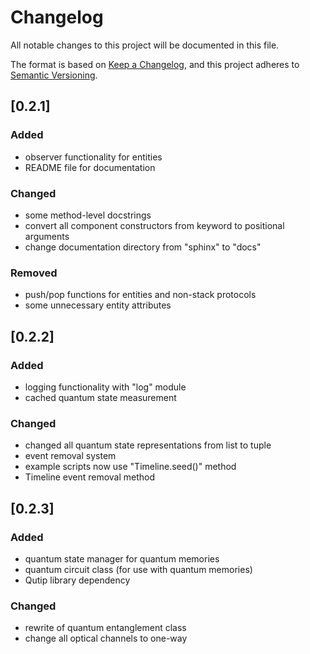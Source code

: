 # Changelog

All notable changes to this project will be documented in this file.

The format is based on [Keep a Changelog](https://keepachangelog.com/en/1.0.0/),
and this project adheres to [Semantic Versioning](https://semver.org/spec/v2.0.0.html).

## [0.2.1]
### Added
- observer functionality for entities
- README file for documentation

### Changed
- some method-level docstrings
- convert all component constructors from keyword to positional arguments
- change documentation directory from "sphinx" to "docs"

### Removed
- push/pop functions for entities and non-stack protocols
- some unnecessary entity attributes

## [0.2.2]
### Added
- logging functionality with "log" module
- cached quantum state measurement

### Changed
- changed all quantum state representations from list to tuple
- event removal system
- example scripts now use "Timeline.seed()" method
- Timeline event removal method

## [0.2.3]
### Added
- quantum state manager for quantum memories
- quantum circuit class (for use with quantum memories)
- Qutip library dependency

### Changed
- rewrite of quantum entanglement class
- change all optical channels to one-way
